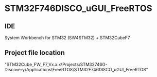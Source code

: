 # STM32F746DISCO_uGUI_FreeRTOS
[](
<http://y2kblog.seesaa.net/article/uGUI_STM32F7-Discovery_2_FreeRTOS.html>
)

## IDE
System Workbench for STM32 (SW4STM32) + STM32CubeF7

## Project file location
"STM32Cube_FW_F7_Vx.x.x\Projects\STM32746G-Discovery\Applications\FreeRTOS\STM32F746DISCO_uGUI_FreeRTOS"
